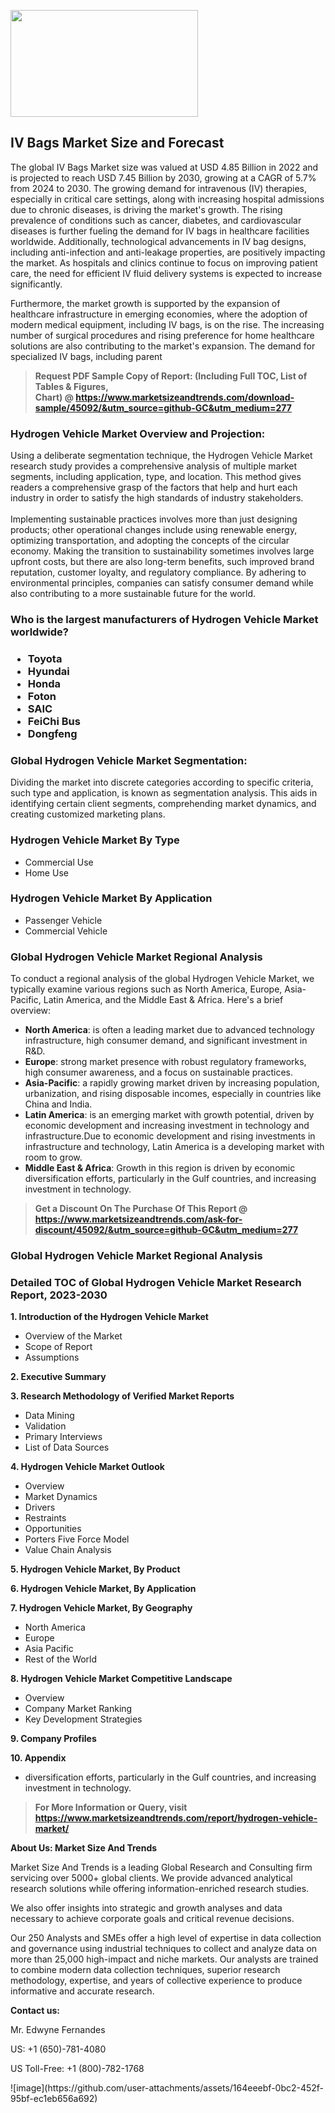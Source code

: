 <p><img class="alignnone size-medium wp-image-20088" src="https://ffe5etoiles.com/wp-content/uploads/2024/12/MST1-300x171.png" alt="" width="300" height="171" /></p><h2>IV Bags Market Size and Forecast</h2><p>The global IV Bags Market size was valued at USD 4.85 Billion in 2022 and is projected to reach USD 7.45 Billion by 2030, growing at a CAGR of 5.7% from 2024 to 2030. The growing demand for intravenous (IV) therapies, especially in critical care settings, along with increasing hospital admissions due to chronic diseases, is driving the market's growth. The rising prevalence of conditions such as cancer, diabetes, and cardiovascular diseases is further fueling the demand for IV bags in healthcare facilities worldwide. Additionally, technological advancements in IV bag designs, including anti-infection and anti-leakage properties, are positively impacting the market. As hospitals and clinics continue to focus on improving patient care, the need for efficient IV fluid delivery systems is expected to increase significantly.</p><p>Furthermore, the market growth is supported by the expansion of healthcare infrastructure in emerging economies, where the adoption of modern medical equipment, including IV bags, is on the rise. The increasing number of surgical procedures and rising preference for home healthcare solutions are also contributing to the market's expansion. The demand for specialized IV bags, including parent</p><blockquote id="" class=""><strong>Request PDF Sample Copy of Report: (Including Full TOC, List of Tables &amp; Figures, Chart)&nbsp;@&nbsp;<strong><a href="https://www.marketsizeandtrends.com/download-sample/45092/&utm_source=github-GC&utm_medium=277" target="_blank">https://www.marketsizeandtrends.com/download-sample/45092/&utm_source=github-GC&utm_medium=277</a></strong></strong></blockquote><h3 id="" class="">Hydrogen Vehicle Market&nbsp;Overview and Projection:</h3><p id="" class="">Using a deliberate segmentation technique, the Hydrogen Vehicle Market research study provides a comprehensive analysis of multiple market segments, including application, type, and location. This method gives readers a comprehensive grasp of the factors that help and hurt each industry in order to satisfy the high standards of industry stakeholders. <br /> <br />Implementing sustainable practices involves more than just designing products; other operational changes include using renewable energy, optimizing transportation, and adopting the concepts of the circular economy. Making the transition to sustainability sometimes involves large upfront costs, but there are also long-term benefits, such improved brand reputation, customer loyalty, and regulatory compliance. By adhering to environmental principles, companies can satisfy consumer demand while also contributing to a more sustainable future for the world.</p><h3 id="" class="">Who is the largest manufacturers of&nbsp;Hydrogen Vehicle Market worldwide?</h3><h3 class=""><p><ul><li>Toyota </li><li> Hyundai </li><li> Honda </li><li> Foton </li><li> SAIC </li><li> FeiChi Bus </li><li> Dongfeng</li></ul></p></h3><h3 id="" class="">Global&nbsp;Hydrogen Vehicle Market Segmentation:</h3><p id="" class="">Dividing the market into discrete categories according to specific criteria, such type and application, is known as segmentation analysis. This aids in identifying certain client segments, comprehending market dynamics, and creating customized marketing plans.</p><h3 id="" class="">Hydrogen Vehicle Market&nbsp;By Type</h3><p><p><ul><li>Commercial Use </li><li> Home Use</p></li></ul></p></p><h3 id="" class="">Hydrogen Vehicle Market&nbsp;By Application</h3><p class=""><p><ul><li>Passenger Vehicle </li><li> Commercial Vehicle</li></ul></p></p><h3 id="" class="">Global Hydrogen Vehicle Market Regional Analysis</h3><p id="" class="">To conduct a regional analysis of the global Hydrogen Vehicle Market, we typically examine various regions such as North America, Europe, Asia-Pacific, Latin America, and the Middle East &amp; Africa. Here's a brief overview:</p><ul><li><strong>North America</strong>: is often a leading market due to advanced technology infrastructure, high consumer demand, and significant investment in R&amp;D.</li><li><strong>Europe</strong>: strong market presence with robust regulatory frameworks, high consumer awareness, and a focus on sustainable practices.</li><li><strong>Asia-Pacific</strong>: a rapidly growing market driven by increasing population, urbanization, and rising disposable incomes, especially in countries like China and India.</li><li><strong>Latin America</strong>: is an emerging market with growth potential, driven by economic development and increasing investment in technology and infrastructure.Due to economic development and rising investments in infrastructure and technology, Latin America is a developing market with room to grow.</li><li><strong>Middle East &amp; Africa</strong>: Growth in this region is driven by economic diversification efforts, particularly in the Gulf countries, and increasing investment in technology.</li></ul><blockquote id="" class=""><strong>Get a Discount On The Purchase Of This Report @ <strong><a href="https://www.marketsizeandtrends.com/ask-for-discount/45092/&utm_source=github-GC&utm_medium=277" target="_blank">https://www.marketsizeandtrends.com/ask-for-discount/45092/&utm_source=github-GC&utm_medium=277</a></strong></strong></blockquote><h3 id="" class="">Global Hydrogen Vehicle Market Regional Analysis</h3><h3 id="" class="">Detailed TOC of Global Hydrogen Vehicle Market Research Report, 2023-2030</h3><p id="" class=""><strong>1. Introduction of the Hydrogen Vehicle Market</strong></p><ul><li>Overview of the Market</li><li>Scope of Report</li><li>Assumptions</li></ul><p id="" class=""><strong>2. Executive Summary</strong></p><p id="" class=""><strong>3. Research Methodology of Verified Market Reports</strong></p><ul><li>Data Mining</li><li>Validation</li><li>Primary Interviews</li><li>List of Data Sources</li></ul><p id="" class=""><strong>4. Hydrogen Vehicle Market Outlook</strong></p><ul><li>Overview</li><li>Market Dynamics</li><li>Drivers</li><li>Restraints</li><li>Opportunities</li><li>Porters Five Force Model</li><li>Value Chain Analysis</li></ul><p id="" class=""><strong>5. Hydrogen Vehicle Market, By Product</strong></p><p id="" class=""><strong>6. Hydrogen Vehicle Market, By Application</strong></p><p id="" class=""><strong>7. Hydrogen Vehicle Market, By Geography</strong></p><ul><li>North America</li><li>Europe</li><li>Asia Pacific</li><li>Rest of the World</li></ul><p id="" class=""><strong>8. Hydrogen Vehicle Market Competitive Landscape</strong></p><ul><li>Overview</li><li>Company Market Ranking</li><li>Key Development Strategies</li></ul><p id="" class=""><strong>9. Company Profiles</strong></p><p id="" class=""><strong>10. Appendix</strong></p><ul><li>diversification efforts, particularly in the Gulf countries, and increasing investment in technology.</li></ul><blockquote id="" class=""><strong>For More Information or Query, visit <strong><strong><a href="https://www.marketsizeandtrends.com/report/hydrogen-vehicle-market/" target="_blank">https://www.marketsizeandtrends.com/report/hydrogen-vehicle-market/</a></strong></strong></strong></blockquote><p id="" class=""><strong>About Us: Market Size And Trends</strong></p><p id="" class="">Market Size And Trends is a leading Global Research and Consulting firm servicing over 5000+ global clients. We provide advanced analytical research solutions while offering information-enriched research studies.</p><p id="" class="">We also offer insights into strategic and growth analyses and data necessary to achieve corporate goals and critical revenue decisions.</p><p id="" class="">Our 250 Analysts and SMEs offer a high level of expertise in data collection and governance using industrial techniques to collect and analyze data on more than 25,000 high-impact and niche markets. Our analysts are trained to combine modern data collection techniques, superior research methodology, expertise, and years of collective experience to produce informative and accurate research.</p><p id="" class=""><strong>Contact us:</strong></p><p id="" class="">Mr. Edwyne Fernandes</p><p id="" class="">US: +1 (650)-781-4080</p><p id="" class="">US Toll-Free: +1 (800)-782-1768</p>
![image](https://github.com/user-attachments/assets/164eeebf-0bc2-452f-95bf-ec1eb656a692)
